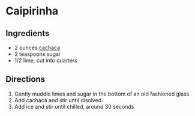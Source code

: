 # Caipirinha

## Ingredients
- 2 ounces [cachaca](./OtherCocktails.md)
- 2 teaspoons sugar
- 1/2 lime, cut into quarters 


## Directions
1. Gently muddle limes and sugar in the bottom of an old fashioned glass
2. Add cachaca and stir until disolved.
3. Add ice and stir until chilled, around 30 seconds 